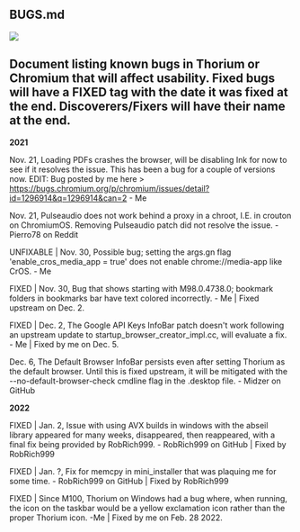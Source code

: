 ## BUGS.md

<img src="https://github.com/Alex313031/Thorium/blob/main/logos/STAGING/robot_256.png">

## Document listing known bugs in Thorium or Chromium that will affect usability. Fixed bugs will have a FIXED tag with the date it was fixed at the end. Discoverers/Fixers will have their name at the end.
**2021**

Nov. 21, Loading PDFs crashes the browser, will be disabling Ink for now to see if it resolves the issue. This has been a bug for a couple of versions now.  EDIT: Bug posted by me here > https://bugs.chromium.org/p/chromium/issues/detail?id=1296914&q=1296914&can=2 - Me

Nov. 21, Pulseaudio does not work behind a proxy in a chroot, I.E. in crouton on ChromiumOS. Removing Pulseaudio patch did not resolve the issue. - Pierro78 on Reddit

UNFIXABLE | Nov. 30, Possible bug; setting the args.gn flag 'enable_cros_media_app = true' does not enable chrome://media-app like CrOS. - Me

FIXED | Nov. 30, Bug that shows starting with M98.0.4738.0; bookmark folders in bookmarks bar have text colored incorrectly. - Me | Fixed upstream on Dec. 2.

FIXED | Dec. 2, The Google API Keys InfoBar patch doesn't work following an upstream update to startup_browser_creator_impl.cc, will evaluate a fix. - Me | Fixed by me on Dec. 5.

Dec. 6, The Default Browser InfoBar persists even after setting Thorium as the default browser. Until this is fixed upstream, it will be mitigated with the --no-default-browser-check cmdline flag in the .desktop file. - Midzer on GitHub

**2022**

FIXED | Jan. 2, Issue with using AVX builds in windows with the abseil library appeared for many weeks, disappeared, then reappeared, with a final fix being provided by RobRich999. - RobRich999 on GitHub | Fixed by RobRich999

FIXED | Jan. ?, Fix for memcpy in mini_installer that was plaquing me for some time. - RobRich999 on GitHub | Fixed by RobRich999

FIXED | Since M100, Thorium on Windows had a bug where, when running, the icon on the taskbar would be a yellow exclamation icon rather than the proper Thorium icon. -Me | Fixed by me on Feb. 28 2022.
